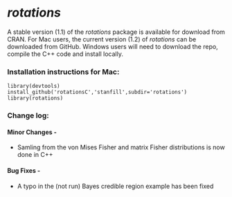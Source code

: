 *rotations*
========================================================
A stable version (1.1) of the *rotations* package is available for download from CRAN.  For Mac users, the current version (1.2) of *rotations* can be downloaded from GitHub.  Windows users will need to download the repo, compile the C++ code and install locally.

### Installation instructions for Mac: 
```
library(devtools)
install_github('rotationsC','stanfill',subdir='rotations')
library(rotations)
```

### Change log:

#### Minor Changes -

* Samling from the von Mises Fisher and matrix Fisher distributions is now done in C++ 

#### Bug Fixes -

* A typo in the (not run) Bayes credible region example has been fixed